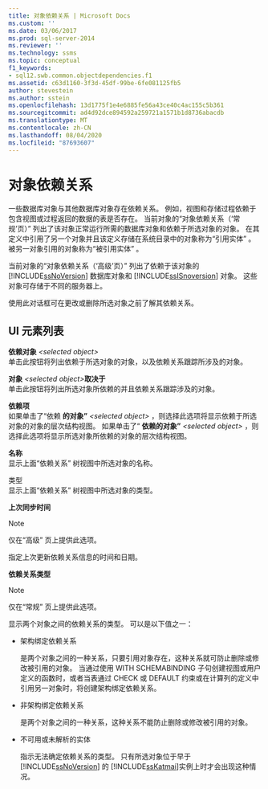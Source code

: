 ```yaml
---
title: 对象依赖关系 | Microsoft Docs
ms.custom: ''
ms.date: 03/06/2017
ms.prod: sql-server-2014
ms.reviewer: ''
ms.technology: ssms
ms.topic: conceptual
f1_keywords:
- sql12.swb.common.objectdependencies.f1
ms.assetid: c63d1160-3f3d-45df-99be-6fe081125fb5
author: stevestein
ms.author: sstein
ms.openlocfilehash: 13d1775f1e4e6885fe56a43ce40c4ac155c5b361
ms.sourcegitcommit: ad4d92dce894592a259721a1571b1d8736abacdb
ms.translationtype: MT
ms.contentlocale: zh-CN
ms.lasthandoff: 08/04/2020
ms.locfileid: "87693607"
---
```

# <a name="object-dependencies"></a>对象依赖关系
  一些数据库对象与其他数据库对象存在依赖关系。 例如，视图和存储过程依赖于包含视图或过程返回的数据的表是否存在。 当前对象的“对象依赖关系（‘常规’页）”  列出了该对象正常运行所需的数据库对象和依赖于所选对象的对象。 在其定义中引用了另一个对象并且该定义存储在系统目录中的对象称为“引用实体”  。 被另一对象引用的对象称为“被引用实体”  。  
  
 当前对象的“对象依赖关系（‘高级’页）”  列出了依赖于该对象的 [!INCLUDE[ssNoVersion](../../includes/ssnoversion-md.md)] 数据库对象和 [!INCLUDE[ssISnoversion](../../includes/ssisnoversion-md.md)] 对象。 这些对象可存储于不同的服务器上。  
  
 使用此对话框可在更改或删除所选对象之前了解其依赖关系。  
  
## <a name="ui-element-list"></a>UI 元素列表  
 **依赖对象**  _\<selected object>_  
 单击此按钮将列出依赖于所选对象的对象，以及依赖关系跟踪所涉及的对象。  
  
 **对象** _\<selected object>_**取决于**      
 单击此按钮将列出所选对象所依赖的并且依赖关系跟踪涉及的对象。  
  
 **依赖项**  
 如果单击了“依赖  **的对象”** _\<selected object>_ ，则选择此选项将显示依赖于所选对象的对象的层次结构视图。 如果单击了“ **依赖的对象”** _\<selected object>_  ，则选择此选项将显示所选对象所依赖的对象的层次结构视图。  
  
 **名称**  
 显示上面“依赖关系”  树视图中所选对象的名称。  
  
 类型   
 显示上面“依赖关系”  树视图中所选对象的类型。  
  
 **上次同步时间**  
 > [!NOTE]  
>  仅在“高级”  页上提供此选项。  
  
 指定上次更新依赖关系信息的时间和日期。  
  
 **依赖关系类型**  
 > [!NOTE]  
>  仅在“常规”  页上提供此选项。  
  
 显示两个对象之间的依赖关系的类型。 可以是以下值之一：  
  
-   架构绑定依赖关系  
  
     是两个对象之间的一种关系，只要引用对象存在，这种关系就可防止删除或修改被引用的对象。 当通过使用 WITH SCHEMABINDING 子句创建视图或用户定义的函数时，或者当表通过 CHECK 或 DEFAULT 约束或在计算列的定义中引用另一对象时，将创建架构绑定依赖关系。  
  
-   非架构绑定依赖关系  
  
     是两个对象之间的一种关系，这种关系不能防止删除或修改被引用的对象。  
  
-   不可用或未解析的实体  
  
     指示无法确定依赖关系的类型。 只有所选对象位于早于 [!INCLUDE[ssNoVersion](../../includes/ssnoversion-md.md)] 的 [!INCLUDE[ssKatmai](../../includes/sskatmai-md.md)]实例上时才会出现这种情况。  
  
  
